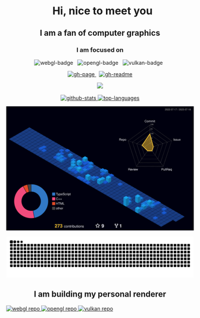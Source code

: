 <div align="center">
  <h1>
    &nbsp;
    <b>Hi, nice to meet you</b>
  </h1>
  <h2>
    <span>I am a fan of computer graphics</span>
  </h2>

  ### I am focused on

  ![webgl-badge] &nbsp;
  ![opengl-badge] &nbsp;
  ![vulkan-badge] &nbsp;

  [ ![gh-page][gh-page-badge] ][gh-page-link] &nbsp;
  [ ![gh-readme][gh-readme-badge] ][gh-readme-link]
</div>

<p align="center">
  <a href="https://skillicons.dev">
    <img src="https://skillicons.dev/icons?i=js,ts,html,css,cs,cpp,cmake,git,react,redux,sass,svg,threejs,vscode,webpack&theme=dark" />
  </a>
</p>

<p align="center">
    <a 
    target="_blank" 
    title="open repo → 'github-readme-stats'" 
    href="https://github.com/Eric-Schecter/github-readme-stats#readme">
  <img 
    height="165" 
    alt="github-stats" 
    src="https://github-readme-stats.vercel.app/api?username=Eric-Schecter&theme=tokyonight&count_private=true&show_icons=true" 
  /> 
  <img 
    height="165" 
    alt="top-languages" 
    src="https://github-readme-stats.vercel.app/api/top-langs/?username=Eric-Schecter&theme=tokyonight&layout=compact" 
  />
  </a>
</p>

![](./profile-3d-contrib/profile-night-view.svg)

![Snake animation](https://github.com/Eric-Schecter/Eric-Schecter/blob/output/github-contribution-grid-snake-dark.svg)

<div align="center">
  <h2>
    <span>I am building my personal renderer</span>
  </h2>
</div>

<div>
<a
target="_blank"
href="https://github.com/Eric-Schecter/webgl-renderer"
>
<img
height="80"
alt="webgl repo"
src="https://github-readme-stats.vercel.app/api/pin/?username=eric-schecter&repo=webgl-renderer"
/>
</a>
<a
target="_blank"
href="https://github.com/Eric-Schecter/opengl-renderer"
>
<img
height="80"
alt="opengl repo"
src="https://github-readme-stats.vercel.app/api/pin/?username=eric-schecter&repo=opengl-renderer"
/>
</a>
<a
target="_blank"
href="https://github.com/Eric-Schecter/vulkan-renderer"
>
<img
height="80"
alt="vulkan repo"
src="https://github-readme-stats.vercel.app/api/pin/?username=eric-schecter&repo=vulkan-renderer"
/>
</a>
</div>

<!-- github -->

[gh-page-link]: https://eric-schecter.github.io/blog
[gh-readme-link]: https://github.com/eric-schecter/eric-schecter
[gh-page-badge]: https://img.shields.io/badge/GH_PAGE-222222?labelColor=333333&logoColor=FFF&style=flat&logo=github
[gh-readme-badge]: https://img.shields.io/badge/GH_README-222222?labelColor=333333&logoColor=FFF&style=flat&logo=github

<!-- WebGL -->

[webgl-badge]: https://img.shields.io/badge/WebGL-990000?style=for-the-badge&logoColor=FFF&logo=webgl

<!-- OpenGL -->

[opengl-badge]: https://img.shields.io/badge/OpenGL-%23FFFFFF.svg?style=for-the-badge&logo=opengl

<!-- Vulkan -->

[vulkan-badge]: https://img.shields.io/badge/vulkan-%23AC162C.svg?&style=for-the-badge&logo=vulkan&logoColor=white
